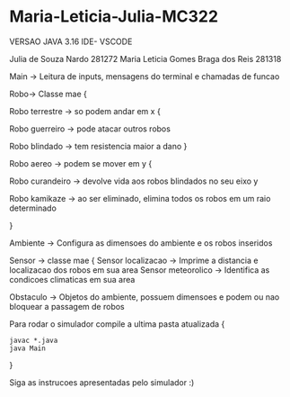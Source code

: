 # Maria-Leticia-Julia-MC322

VERSAO JAVA 3.16
IDE- VSCODE

Julia de Souza Nardo 281272
Maria Leticia Gomes Braga dos Reis 281318

Main -> Leitura de inputs, mensagens do terminal e chamadas de funcao

Robo-> Classe mae {

  Robo terrestre -> so podem andar em x {
  
  Robo guerreiro -> pode atacar outros robos
    
  Robo blindado -> tem resistencia maior a dano
  }
  
  Robo aereo -> podem se mover em y {
  
  Robo curandeiro -> devolve vida aos robos blindados no seu eixo y
    
  Robo kamikaze -> ao ser eliminado, elimina todos os robos em um raio determinado
    
  }

Ambiente -> Configura as dimensoes do ambiente e os robos inseridos

Sensor -> classe mae {
  Sensor localizacao -> Imprime a distancia e localizacao dos robos em sua area
  Sensor meteorolico -> Identifica as condicoes climaticas em sua area

Obstaculo -> Objetos do ambiente, possuem dimensoes e podem ou nao bloquear a passagem de robos

Para rodar o simulador compile a ultima pasta atualizada {

    javac *.java
    java Main

}

Siga as instrucoes apresentadas pelo simulador :)
